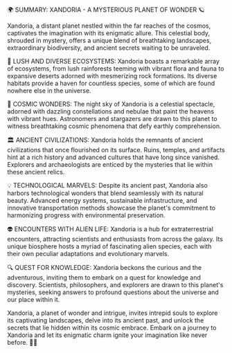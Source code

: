 🌍 SUMMARY: XANDORIA - A MYSTERIOUS PLANET OF WONDER 🪐

Xandoria, a distant planet nestled within the far reaches of the cosmos, captivates the imagination with its enigmatic allure. This celestial body, shrouded in mystery, offers a unique blend of breathtaking landscapes, extraordinary biodiversity, and ancient secrets waiting to be unraveled.

🌿 LUSH AND DIVERSE ECOSYSTEMS: Xandoria boasts a remarkable array of ecosystems, from lush rainforests teeming with vibrant flora and fauna to expansive deserts adorned with mesmerizing rock formations. Its diverse habitats provide a haven for countless species, some of which are found nowhere else in the universe.

🌌 COSMIC WONDERS: The night sky of Xandoria is a celestial spectacle, adorned with dazzling constellations and nebulae that paint the heavens with vibrant hues. Astronomers and stargazers are drawn to this planet to witness breathtaking cosmic phenomena that defy earthly comprehension.

🏛️ ANCIENT CIVILIZATIONS: Xandoria holds the remnants of ancient civilizations that once flourished on its surface. Ruins, temples, and artifacts hint at a rich history and advanced cultures that have long since vanished. Explorers and archaeologists are enticed by the mysteries that lie within these ancient relics.

💡 TECHNOLOGICAL MARVELS: Despite its ancient past, Xandoria also harbors technological wonders that blend seamlessly with its natural beauty. Advanced energy systems, sustainable infrastructure, and innovative transportation methods showcase the planet's commitment to harmonizing progress with environmental preservation.

👽 ENCOUNTERS WITH ALIEN LIFE: Xandoria is a hub for extraterrestrial encounters, attracting scientists and enthusiasts from across the galaxy. Its unique biosphere hosts a myriad of fascinating alien species, each with their own peculiar adaptations and evolutionary marvels.

🔍 QUEST FOR KNOWLEDGE: Xandoria beckons the curious and the adventurous, inviting them to embark on a quest for knowledge and discovery. Scientists, philosophers, and explorers are drawn to this planet's mysteries, seeking answers to profound questions about the universe and our place within it.

Xandoria, a planet of wonder and intrigue, invites intrepid souls to explore its captivating landscapes, delve into its ancient past, and unlock the secrets that lie hidden within its cosmic embrace. Embark on a journey to Xandoria and let its enigmatic charm ignite your imagination like never before. 🚀✨